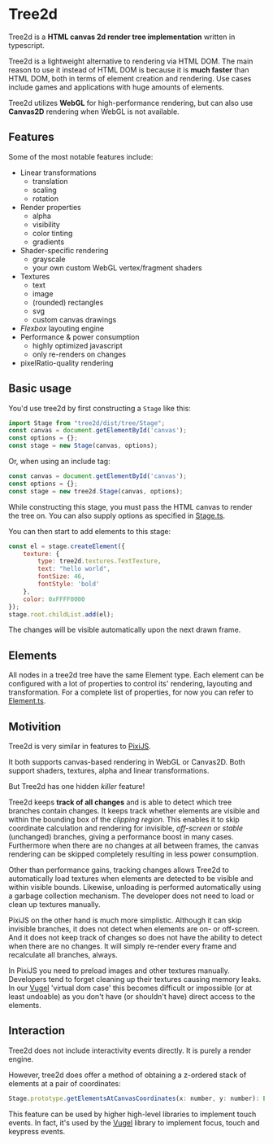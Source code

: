 # Tree2d

Tree2d is a **HTML canvas 2d render tree implementation** written in typescript. 

Tree2d is a lightweight alternative to rendering via HTML DOM. The main reason to use it instead of HTML DOM is because it is **much faster** than HTML DOM, both in terms of element creation and rendering. Use cases include games and applications with huge amounts of elements.

Tree2d utilizes **WebGL** for high-performance rendering, but can also use **Canvas2D** rendering when WebGL is not available.

## Features
Some of the most notable features include:
* Linear transformations
    * translation
    * scaling
    * rotation
* Render properties
    * alpha
    * visibility
    * color tinting
    * gradients
* Shader-specific rendering
    * grayscale
    * your own custom WebGL vertex/fragment shaders
* Textures
    * text
    * image
    * (rounded) rectangles
    * svg
    * custom canvas drawings
* *Flexbox* layouting engine
* Performance & power consumption
    * highly optimized javascript
    * only re-renders on changes
* pixelRatio-quality rendering

## Basic usage
You'd use tree2d by first constructing a `Stage` like this:
```javascript
import Stage from "tree2d/dist/tree/Stage";
const canvas = document.getElementById('canvas');
const options = {};
const stage = new Stage(canvas, options);
```

Or, when using an include tag:
```javascript
const canvas = document.getElementById('canvas');
const options = {};
const stage = new tree2d.Stage(canvas, options);
```

While constructing this stage, you must pass the HTML canvas to render the tree on. You can also supply options as 
specified in [Stage.ts](https://github.com/Planning-nl/tree2d/blob/master/src/tree/Stage.ts#L11). 

You can then start to add elements to this stage:
```javascript
const el = stage.createElement({
    texture: {
        type: tree2d.textures.TextTexture, 
        text: "hello world", 
        fontSize: 46, 
        fontStyle: 'bold'
    }, 
    color: 0xFFFF0000
});
stage.root.childList.add(el);
```

The changes will be visible automatically upon the next drawn frame.
 
## Elements
All nodes in a tree2d tree have the same Element type. Each element can be configured with a lot of properties to 
control its' rendering, layouting and transformation. For a complete list of properties, for now you can refer to
[Element.ts](https://github.com/Planning-nl/tree2d/blob/master/src/tree/Element.ts).

## Motivition
Tree2d is very similar in features to [PixiJS](https://www.pixijs.com/).

It both supports canvas-based rendering in WebGL or Canvas2D. Both support shaders, textures, alpha and linear transformations.

But Tree2d has one hidden *killer* feature!

Tree2d keeps **track of all changes** and is able to detect which tree branches contain changes. It keeps track whether elements are visible and within the bounding box of the *clipping region*. This enables it to skip coordinate calculation and rendering for invisible, *off-screen* or *stable* (unchanged) branches, giving a performance boost in many cases. Furthermore when there are no changes at all between frames, the canvas rendering can be skipped completely resulting in less power consumption.

Other than performance gains, tracking changes allows Tree2d to automatically load textures when elements are detected to be visible and within visible bounds. Likewise, unloading is performed automatically using a garbage collection mechanism. The developer does not need to load or clean up textures manually.

PixiJS on the other hand is much more simplistic. Although it can skip invisible branches, it does not detect when elements are on- or off-screen. And it does not keep track of changes so does not have the ability to detect when there are no changes. It will simply re-render every frame and recalculate all branches, always.

In PixiJS you need to preload images and other textures manually. Developers tend to forget cleaning up their textures causing memory leaks. In our [Vugel](https://github.com/Planning-nl/vugel) 'virtual dom case' this becomes difficult or impossible (or at least undoable) as you don't have (or shouldn't have) direct access to the elements.

## Interaction
Tree2d does not include interactivity events directly. It is purely a render engine.

However, tree2d does offer a method of obtaining a z-ordered stack of elements at a pair of coordinates:
```javascript
Stage.prototype.getElementsAtCanvasCoordinates(x: number, y: number): Element[]
```
This feature can be used by higher high-level libraries to implement touch events. In fact, it's used by the [Vugel](https://github.com/Planning-nl/vugel) library to implement focus, touch and keypress events.
